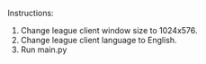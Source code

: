 Instructions:
1. Change league client window size to 1024x576.
2. Change league client language to English.
3. Run main.py
